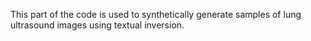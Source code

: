 This part of the code is used to synthetically generate samples of lung ultrasound images using textual inversion.